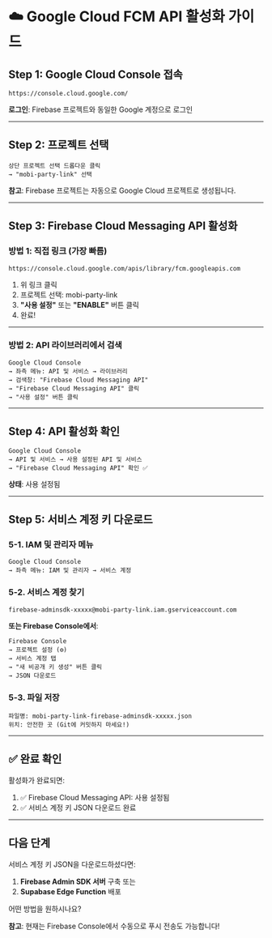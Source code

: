 # ☁️ Google Cloud FCM API 활성화 가이드

## Step 1: Google Cloud Console 접속

```
https://console.cloud.google.com/
```

**로그인**: Firebase 프로젝트와 동일한 Google 계정으로 로그인

---

## Step 2: 프로젝트 선택

```
상단 프로젝트 선택 드롭다운 클릭
→ "mobi-party-link" 선택
```

**참고**: Firebase 프로젝트는 자동으로 Google Cloud 프로젝트로 생성됩니다.

---

## Step 3: Firebase Cloud Messaging API 활성화

### 방법 1: 직접 링크 (가장 빠름)

```
https://console.cloud.google.com/apis/library/fcm.googleapis.com
```

1. 위 링크 클릭
2. 프로젝트 선택: mobi-party-link
3. **"사용 설정"** 또는 **"ENABLE"** 버튼 클릭
4. 완료!

---

### 방법 2: API 라이브러리에서 검색

```
Google Cloud Console
→ 좌측 메뉴: API 및 서비스 → 라이브러리
→ 검색창: "Firebase Cloud Messaging API"
→ "Firebase Cloud Messaging API" 클릭
→ "사용 설정" 버튼 클릭
```

---

## Step 4: API 활성화 확인

```
Google Cloud Console
→ API 및 서비스 → 사용 설정된 API 및 서비스
→ "Firebase Cloud Messaging API" 확인 ✅
```

**상태**: 사용 설정됨

---

## Step 5: 서비스 계정 키 다운로드

### 5-1. IAM 및 관리자 메뉴

```
Google Cloud Console
→ 좌측 메뉴: IAM 및 관리자 → 서비스 계정
```

### 5-2. 서비스 계정 찾기

```
firebase-adminsdk-xxxxx@mobi-party-link.iam.gserviceaccount.com
```

**또는 Firebase Console에서**:
```
Firebase Console
→ 프로젝트 설정 (⚙️)
→ 서비스 계정 탭
→ "새 비공개 키 생성" 버튼 클릭
→ JSON 다운로드
```

### 5-3. 파일 저장

```
파일명: mobi-party-link-firebase-adminsdk-xxxxx.json
위치: 안전한 곳 (Git에 커밋하지 마세요!)
```

---

## ✅ 완료 확인

활성화가 완료되면:

1. ✅ Firebase Cloud Messaging API: 사용 설정됨
2. ✅ 서비스 계정 키 JSON 다운로드 완료

---

## 다음 단계

서비스 계정 키 JSON을 다운로드하셨다면:

1. **Firebase Admin SDK 서버** 구축 또는
2. **Supabase Edge Function** 배포

어떤 방법을 원하시나요?

**참고**: 현재는 Firebase Console에서 수동으로 푸시 전송도 가능합니다!
